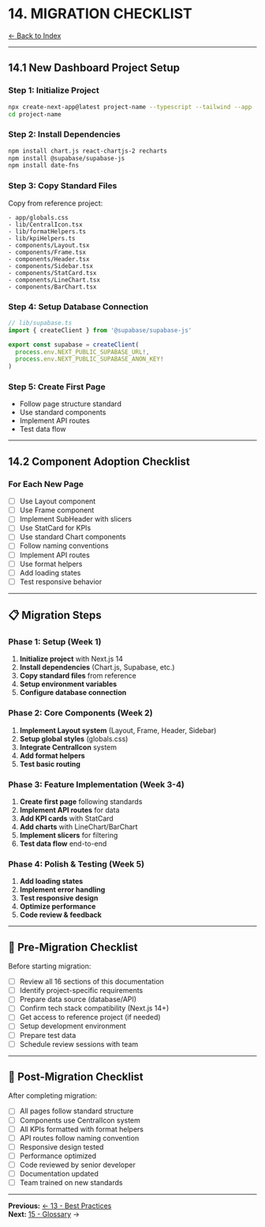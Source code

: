 # 14. MIGRATION CHECKLIST

[← Back to Index](./00-INDEX.md)

---

## 14.1 New Dashboard Project Setup

### Step 1: Initialize Project

```bash
npx create-next-app@latest project-name --typescript --tailwind --app
cd project-name
```

### Step 2: Install Dependencies

```bash
npm install chart.js react-chartjs-2 recharts
npm install @supabase/supabase-js
npm install date-fns
```

### Step 3: Copy Standard Files

Copy from reference project:

```
- app/globals.css
- lib/CentralIcon.tsx
- lib/formatHelpers.ts
- lib/kpiHelpers.ts
- components/Layout.tsx
- components/Frame.tsx
- components/Header.tsx
- components/Sidebar.tsx
- components/StatCard.tsx
- components/LineChart.tsx
- components/BarChart.tsx
```

### Step 4: Setup Database Connection

```typescript
// lib/supabase.ts
import { createClient } from '@supabase/supabase-js'

export const supabase = createClient(
  process.env.NEXT_PUBLIC_SUPABASE_URL!,
  process.env.NEXT_PUBLIC_SUPABASE_ANON_KEY!
)
```

### Step 5: Create First Page

- Follow page structure standard
- Use standard components
- Implement API routes
- Test data flow

---

## 14.2 Component Adoption Checklist

### For Each New Page

- [ ] Use Layout component
- [ ] Use Frame component
- [ ] Implement SubHeader with slicers
- [ ] Use StatCard for KPIs
- [ ] Use standard Chart components
- [ ] Follow naming conventions
- [ ] Implement API routes
- [ ] Use format helpers
- [ ] Add loading states
- [ ] Test responsive behavior

---

## 📋 Migration Steps

### Phase 1: Setup (Week 1)

1. **Initialize project** with Next.js 14
2. **Install dependencies** (Chart.js, Supabase, etc.)
3. **Copy standard files** from reference
4. **Setup environment variables**
5. **Configure database connection**

### Phase 2: Core Components (Week 2)

1. **Implement Layout system** (Layout, Frame, Header, Sidebar)
2. **Setup global styles** (globals.css)
3. **Integrate CentralIcon** system
4. **Add format helpers**
5. **Test basic routing**

### Phase 3: Feature Implementation (Week 3-4)

1. **Create first page** following standards
2. **Implement API routes** for data
3. **Add KPI cards** with StatCard
4. **Add charts** with LineChart/BarChart
5. **Implement slicers** for filtering
6. **Test data flow** end-to-end

### Phase 4: Polish & Testing (Week 5)

1. **Add loading states**
2. **Implement error handling**
3. **Test responsive design**
4. **Optimize performance**
5. **Code review & feedback**

---

## 📌 Pre-Migration Checklist

Before starting migration:

- [ ] Review all 16 sections of this documentation
- [ ] Identify project-specific requirements
- [ ] Prepare data source (database/API)
- [ ] Confirm tech stack compatibility (Next.js 14+)
- [ ] Get access to reference project (if needed)
- [ ] Setup development environment
- [ ] Prepare test data
- [ ] Schedule review sessions with team

---

## 📌 Post-Migration Checklist

After completing migration:

- [ ] All pages follow standard structure
- [ ] Components use CentralIcon system
- [ ] All KPIs formatted with format helpers
- [ ] API routes follow naming convention
- [ ] Responsive design tested
- [ ] Performance optimized
- [ ] Code reviewed by senior developer
- [ ] Documentation updated
- [ ] Team trained on new standards

---

**Previous:** [← 13 - Best Practices](./13-BEST-PRACTICES.md)  
**Next:** [15 - Glossary](./15-GLOSSARY.md) →

